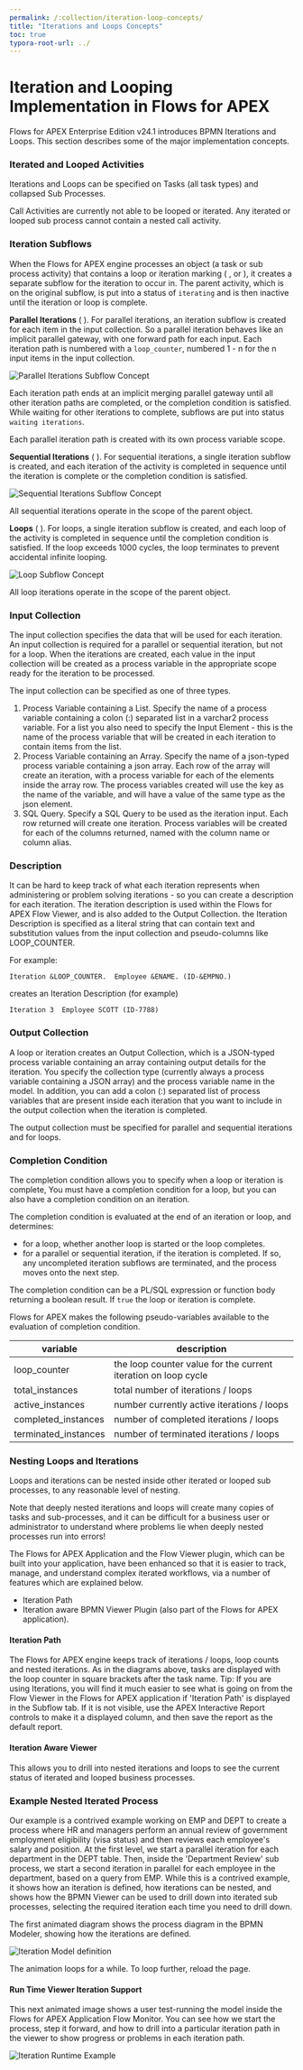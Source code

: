 ```yaml
---
permalink: /:collection/iteration-loop-concepts/
title: "Iterations and Loops Concepts"
toc: true
typora-root-url: ../
---
```

# Iteration and Looping Implementation in Flows for APEX

Flows for APEX Enterprise Edition v24.1 introduces BPMN Iterations and Loops. This section describes some of the major implementation concepts.

### Iterated and Looped Activities

Iterations and Loops can be specified on Tasks (all task types) and collapsed Sub Processes.

Call Activities are currently not able to be looped or iterated.  Any iterated or looped sub process cannot contain a nested call activity.

### Iteration Subflows

When the Flows for APEX engine processes an object (a task or sub process activity) that contains a loop or iteration marking ( <span class="bpmn-icon bpmn-icon-loop-marker"></span>, <span class="bpmn-icon bpmn-icon-parallel-mi-marker"> or  <span class="bpmn-icon bpmn-icon-sequential-mi-marker"> ), it creates a separate subflow for the iteration to occur in.  The parent activity, which is on the original subflow, is put into a status of `iterating` and is then inactive until the iteration or loop is complete.

**Parallel Iterations** ( <span class="bpmn-icon bpmn-icon-parallel-mi-marker"> ).  For parallel iterations, an iteration subflow is created for each item in the input collection.   So a parallel iteration behaves like an implicit parallel gateway, with one forward path for each input.  Each iteration path is numbered with a `loop_counter`, numbered 1 - n for the n input items in the input collection.

![Parallel Iterations Subflow Concept](/assets/images/iteration-parallel-sbfl-concept.png "Parallel iteration subflow concept")

Each iteration path ends at an implicit merging parallel gateway until all other iteration paths are completed, or the completion condition is satisfied.  While waiting for other iterations to complete, subflows are put into status `waiting iterations`.

Each parallel iteration path is created with its own process variable scope.

**Sequential Iterations** (  <span class="bpmn-icon bpmn-icon-sequential-mi-marker"> ).  For sequential iterations, a single iteration subflow is created, and each iteration of the activity is completed in sequence until the iteration is complete or the completion condition is satisfied.

![Sequential Iterations Subflow Concept](/assets/images/iteration-sequential-sbfl-concept.png "Sequential iteration subflow concept")

All sequential iterations operate in the scope of the parent object.

**Loops** ( <span class="bpmn-icon bpmn-icon-loop-marker"></span> ).  For loops, a single iteration subflow is created, and each loop of the activity is completed in sequence until the completion condition is satisfied.  If the loop exceeds 1000 cycles, the loop terminates to prevent accidental infinite looping.

![Loop Subflow Concept](/assets/images/iteration-loop-sbfl-concept.png "Loop subflow concept")

All loop iterations operate in the scope of the parent object.

### Input Collection

The input collection specifies the data that will be used for each iteration.  An input collection is required for a parallel or sequential iteration, but not for a loop.  When the iterations are created, each value in the input collection will be created as a process variable in the appropriate scope ready for the iteration to be processed.

The input collection can be specified as one of three types.

1. Process Variable containing a List.  Specify the name of a process variable containing a colon (:) separated list in a varchar2 process variable.  For a list you also need to specify the Input Element - this is the name of the process variable that will be created in each iteration to contain items from the list.
2. Process Variable containing an Array.  Specify the name of a json-typed process variable containing a json array.  Each row of the array will create an iteration, with a process variable for each of the elements inside the array row.  The process variables created will use the key as the name of the variable, and will have a value of the same type as the json element.
3. SQL Query.  Specify a SQL Query to be used as the iteration input.   Each row returned will create one iteration.  Process variables will be created for each of the columns returned, named with the column name or column alias.

### Description

It can be hard to keep track of what each iteration represents when administering or problem solving iterations - so you can create a description for each iteration.  The iteration description is used within the Flows for APEX Flow Viewer, and is also added to the Output Collection.
the Iteration Description is specified as a literal string that can contain text and substitution values from the input collection and pseudo-columns like LOOP_COUNTER.

For example:

```
Iteration &LOOP_COUNTER.  Employee &ENAME. (ID-&EMPNO.)
```

creates an Iteration Description (for example)

```
Iteration 3  Employee SCOTT (ID-7788)
```

### Output Collection

A loop or iteration creates an Output Collection, which is a JSON-typed process variable containing an array containing output details for the iteration.  You specify the collection type (currently always a process variable containing a JSON array) and the process variable name in the model.  In addition, you can add a colon (:) separated list of process variables that are present inside each iteration that you want to include in the output collection when the iteration is completed.

The output collection must be specified for parallel and sequential iterations and for loops.

### Completion Condition

The completion condition allows you to specify when a loop or iteration is complete,  You must have a completion condition for a loop, but you can also have a completion condition on an iteration.

The completion condition is evaluated at the end of an iteration or loop, and determines:

- for a loop, whether another loop is started or the loop completes.
- for a parallel or sequential iteration, if the iteration is completed.  If so, any uncompleted iteration subflows are terminated, and the process moves onto the next step.

The completion condition can be a PL/SQL expression or function body returning a boolean result.  If `true` the loop or iteration is complete.

Flows for APEX makes the following pseudo-variables available to the evaluation of completion condition.


| variable             | description                                                    |
| ---------------------- | ---------------------------------------------------------------- |
| loop_counter         | the loop counter value for the current iteration on loop cycle |
| total_instances      | total number of iterations / loops                             |
| active_instances     | number currently active iterations / loops                     |
| completed_instances  | number of completed iterations / loops                         |
| terminated_instances | number of terminated iterations / loops                        |

### Nesting Loops and Iterations

Loops and iterations can be nested inside other iterated or looped sub processes, to any reasonable level of nesting.

Note that deeply nested iterations and loops will create many copies of tasks and sub-processes, and it can be difficult for a business user or administrator to understand where problems lie when deeply nested processes run into errors!

The Flows for APEX Application and the Flow Viewer plugin, which can be built into your application, have been enhanced so that it is easier to track, manage, and understand complex iterated workflows, via a number of features which are explained below.

* Iteration Path
* Iteration aware BPMN Viewer Plugin (also part of the Flows for APEX application).

#### Iteration Path

The Flows for APEX engine keeps track of iterations / loops, loop counts and nested iterations.  As in the diagrams above, tasks are displayed with the loop counter in square brackets after the task name.
Tip:  If you are using Iterations, you will find it much easier to see what is going on from the Flow Viewer in the Flows for APEX application if 'Iteration Path' is displayed in the Subflow tab.  If it is not visible, use the APEX Interactive Report controls to make it a displayed column, and then save the report as the default report.

#### Iteration Aware Viewer

This allows you to drill into nested iterations and loops to see the current status of iterated and looped business processes.

### Example Nested Iterated Process

Our example is a contrived example working on EMP and DEPT to create a process where HR and managers perform an annual review of government employment eligibility (visa status) and then reviews each employee's salary and position.  At the first level, we start a parallel iteration for each department in the DEPT table.  Then, inside the 'Department Review' sub process, we start a second iteration in parallel for each employee in the department, based on a query from EMP.  While this is a contrived example, it shows how an iteration is defined, how iterations can be nested, and shows how the BPMN Viewer can be used to drill down into iterated sub processes, selecting the required iteration each time you need to drill down.

The first animated diagram shows the process diagram in the BPMN Modeler, showing how the iterations are defined.  

![Iteration Model definition](/assets/images/iteration-visa-demo-model.png "Example iteration model")

The animation loops for a while.  To loop further, reload the page.

#### Run Time Viewer Iteration Support

This next animated image shows a user test-running the model inside the Flows for APEX Application Flow Monitor.  You can see how we start the process, step it forward, and how to drill into a particular iteration path in the viewer to show progress or problems in each iteration path.

![Iteration Runtime Example](/assets/images/iteration-visa-demo-runtime.png "Example iteration in the Flows for APEX app ")
